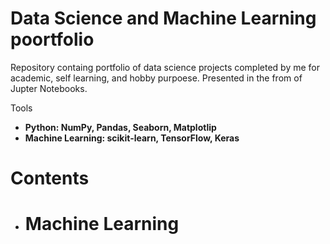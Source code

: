 # Data Science and Machine Learning poortfolio
Repository containg portfolio of data science projects completed by me for academic, self learning, and hobby purpoese.
Presented in the from of Jupter Notebooks.

Tools

* <b>Python<b/>: NumPy, Pandas, Seaborn, Matplotlip
* <b>Machine Learning<b/>: scikit-learn, TensorFlow, Keras

# Contents
  * # <b>Machine Learning<b/>
